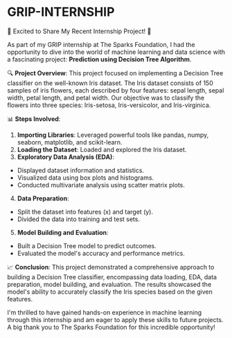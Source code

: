 # GRIP-INTERNSHIP

🌟 Excited to Share My Recent Internship Project! 🌟

As part of my GRIP internship at The Sparks Foundation, I had the opportunity to dive into the world of machine learning and data science with a fascinating project: **Prediction using Decision Tree Algorithm**.

🔍 **Project Overview**:
This project focused on implementing a Decision Tree classifier on the well-known Iris dataset. The Iris dataset consists of 150 samples of iris flowers, each described by four features: sepal length, sepal width, petal length, and petal width. Our objective was to classify the flowers into three species: Iris-setosa, Iris-versicolor, and Iris-virginica.

📊 **Steps Involved**:
1. **Importing Libraries**: Leveraged powerful tools like pandas, numpy, seaborn, matplotlib, and scikit-learn.
2. **Loading the Dataset**: Loaded and explored the Iris dataset.
3. **Exploratory Data Analysis (EDA)**:
 - Displayed dataset information and statistics.
 - Visualized data using box plots and histograms.
 - Conducted multivariate analysis using scatter matrix plots.
4. **Data Preparation**:
 - Split the dataset into features (x) and target (y).
 - Divided the data into training and test sets.
5. **Model Building and Evaluation**:
 - Built a Decision Tree model to predict outcomes.
 - Evaluated the model's accuracy and performance metrics.

📈 **Conclusion**:
This project demonstrated a comprehensive approach to building a Decision Tree classifier, encompassing data loading, EDA, data preparation, model building, and evaluation. The results showcased the model's ability to accurately classify the Iris species based on the given features.

I'm thrilled to have gained hands-on experience in machine learning through this internship and am eager to apply these skills to future projects. A big thank you to The Sparks Foundation for this incredible opportunity!

